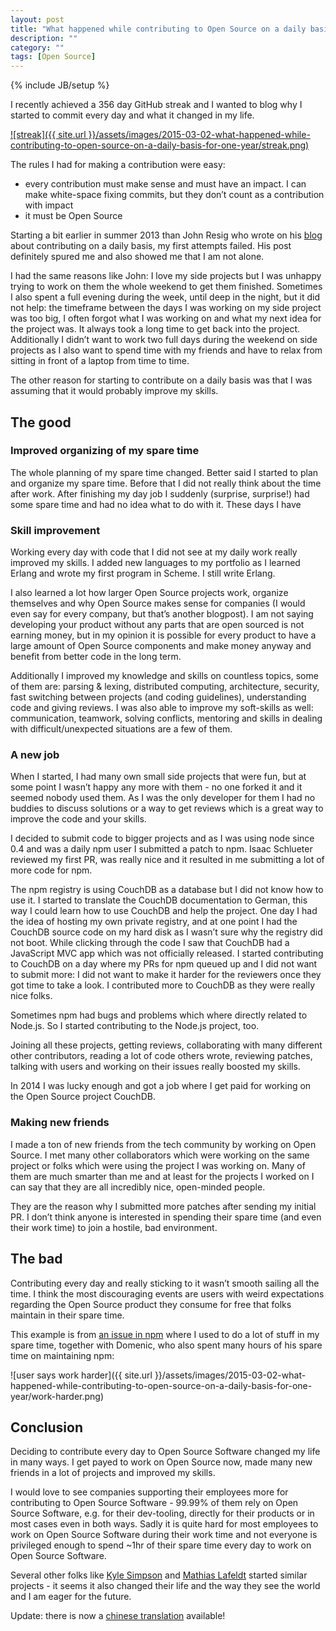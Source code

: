 ```yaml
---
layout: post
title: "What happened while contributing to Open Source on a daily basis for one year"
description: ""
category: ""
tags: [Open Source]
---
```

{% include JB/setup %}

I recently achieved a 356 day GitHub streak and I wanted to blog why I started to commit every day and what it changed in my life.

[![streak]({{ site.url }}/assets/images/2015-03-02-what-happened-while-contributing-to-open-source-on-a-daily-basis-for-one-year/streak.png)](https://github.com/robertkowalski)

The rules I had for making a contribution were easy:

 - every contribution must make sense and must have an impact. I can make white-space fixing commits, but they don’t count as a contribution with impact
 - it must be Open Source

Starting a bit earlier in summer 2013 than John Resig who wrote on his [blog](http://ejohn.org/blog/write-code-every-day/) about contributing on a daily basis, my first attempts failed. His post definitely spured me and also showed me that I am not alone.

I had the same reasons like John: I love my side projects but I was unhappy trying to work on them the whole weekend to get them finished. Sometimes I also spent a full evening during the week, until deep in the night, but it did not help: the timeframe between the days I was working on my side project was too big, I often forgot what I was working on and what my next idea for the project was. It always took a long time to get back into the project. Additionally I didn’t want to work two full days during the weekend on side projects as I also want to spend time with my friends and have to relax from sitting in front of a laptop from time to time.

The other reason for starting to contribute on a daily basis was that I was assuming that it would probably improve my skills.


## The good

### Improved organizing of my spare time

The whole planning of my spare time changed. Better said I started to plan and organize my spare time. Before that I did not really think about the time after work. After finishing my day job I suddenly (surprise, surprise!) had some spare time and had no idea what to do with it. These days I have

### Skill improvement

Working every day with code that I did not see at my daily work really improved my skills. I added new languages to my portfolio as I learned Erlang and wrote my first program in Scheme. I still write Erlang.

I also learned a lot how larger Open Source projects work, organize themselves and why Open Source makes sense for companies (I would even say for every company, but that’s another blogpost). I am not saying developing your product without any parts that are open sourced is not earning money, but in my opinion it is possible for every product to have a large amount of Open Source components and make money anyway and benefit from better code in the long term.

Additionally I improved my knowledge and skills on countless topics, some of them are: parsing & lexing, distributed computing, architecture, security, fast switching between projects (and coding guidelines), understanding code and giving reviews. I was also able to improve my soft-skills as well: communication, teamwork, solving conflicts, mentoring and skills in dealing with difficult/unexpected situations are a few of them.

### A new job

When I started, I had many own small side projects that were fun, but at some point I wasn’t happy any more with them - no one forked it and it seemed nobody used them. As I was the only developer for them I had no buddies to discuss solutions or a way to get reviews which is a great way to improve the code and your skills.

I decided to submit code to bigger projects and as I was using node since 0.4 and was a daily npm user I submitted a patch to npm. Isaac Schlueter reviewed my first PR, was really nice and it resulted in me submitting a lot of more code for npm.

The npm registry is using CouchDB as a database but I did not know how to use it. I started to translate the CouchDB documentation to German, this way I could learn how to use CouchDB and help the project. One day I had the idea of hosting my own private registry, and at one point I had the CouchDB source code on my hard disk as I wasn’t sure why the registry did not boot. While clicking through the code I saw that CouchDB had a JavaScript MVC app which was not officially released. I started contributing to CouchDB on a day where my PRs for npm queued up and I did not want to submit more: I did not want to make it harder for the reviewers once they got time to take a look. I contributed more to CouchDB as they were really nice folks.

Sometimes npm had bugs and problems which where directly related to Node.js. So I started contributing to the Node.js project, too.

Joining all these projects, getting reviews, collaborating with many different other contributors, reading a lot of code others wrote, reviewing patches, talking with users and working on their issues really boosted my skills.

In 2014 I was lucky enough and got a job where I get paid for working on the Open Source project CouchDB.

### Making new friends

I made a ton of new friends from the tech community by working on Open Source. I met many other collaborators which were working on the same project or folks which were using the project I was working on. Many of them are much smarter than me and at least for the projects I worked on I can say that they are all incredibly nice, open-minded people.

They are the reason why I submitted more patches after sending my initial PR. I don’t think anyone is interested in spending their spare time (and even their work time) to join a hostile, bad environment.

## The bad

Contributing every day and really sticking to it wasn’t smooth sailing all the time. I think the most discouraging events are users with weird expectations regarding the Open Source product they consume for free that folks maintain in their spare time.

This example is from [an issue in npm](https://github.com/npm/npm/issues/2568) where I used to do a lot of stuff in my spare time, together with Domenic, who also spent many hours of his spare time on maintaining npm:

![user says work harder]({{ site.url }}/assets/images/2015-03-02-what-happened-while-contributing-to-open-source-on-a-daily-basis-for-one-year/work-harder.png)


## Conclusion

Deciding to contribute every day to Open Source Software changed my life in many ways. I get payed to work on Open Source now, made many new friends in a lot of projects and improved my skills.

I would love to see companies supporting their employees more for contributing to Open Source Software - 99.99% of them rely on Open Source Software, e.g. for their dev-tooling, directly for their products or in most cases even in both ways. Sadly it is quite hard for most employees to work on Open Source Software during their work time and not everyone is privileged enough to spend ~1hr of their spare time every day to work on Open Source Software.

Several other folks like [Kyle Simpson](http://blog.getify.com/learned-on-a-1-year-github-streak/) and [Mathias Lafeldt](http://mlafeldt.github.io/blog/write-every-day/) started similar projects - it seems it also changed their life and the way they see the world and I am eager for the future.


Update: there is now a [chinese translation](http://www.labazhou.net/2015/03/what-happened-while-contributing-to-open-source-on-a-daily-basis-for-one-year/) available!
